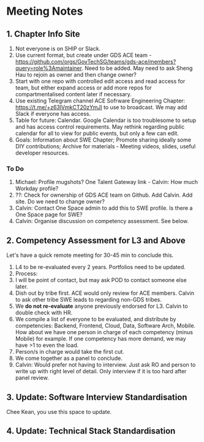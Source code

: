# Meeting Notes

## 1. Chapter Info Site

1. Not everyone is on SHIP or Slack.
2. Use current format, but create under GDS ACE team - https://github.com/orgs/GovTechSG/teams/gds-ace/members?query=role%3Amaintainer. Need to be added. May need to ask Sheng Hau to rejoin as owner and then change owner?
3. Start with one repo with controlled edit access and read access for team, but either expand access or add more repos for compartmentalised content later if necessary.
4. Use existing Telegram channel ACE Sofrware Engineering Chapter: https://t.me/+z63lVmkCT20zYmJl to use to broadcast. We may add Slack if everyone has access.
5. Table for future: Calendar. Google Calendar is too troublesome to setup and has access control requirements. May rethink regarding public calendar for all to view for public events, but only a few can edit.
4. Goals: Information about SWE Chapter; Promote sharing ideally some DIY contributions; Archive for materials - Meeting videos, slides, useful developer resources.

### To Do

1. Michael: Profile mugshots? One Talent Gateway link - Calvin: How much Workday profile?
2. ??: Check for ownership of GDS ACE team on Github. Add Calvin. Add site. Do we need to change owner?
3. Calvin: Contact One Space admin to add this to SWE profile. Is there a One Space page for SWE?
4. Calvin: Organise discussion on competency assessment. See below.
 
## 2. Competency Assessment for L3 and Above

Let's have a quick remote meeting for 30-45 min to conclude this.

1. L4 to be re-evaluated every 2 years. Portfolios need to be updated.
2. Process:
  3. I will be point of contact, but may ask POD to contact someone else later.
  4. Dish out by tribe first. ACE would only review for ACE members. Calvin to ask other tribe SWE leads to regarding non-GDS tribes.
  5. We **do not re-evaluate** anyone previously endorsed for L3. Calvin to double check with HR.
  6. We compile a list of everyone to be evaluated, and distribute by competencies: Backend, Frontend, Cloud, Data, Software Arch, Mobile. How about we have one person in charge of each competency (minus Mobile) for example. If one competency has more demand, we may have >1 to even the load.
  7. Person/s in charge would take the first cut.
  8. We come together as a panel to conclude.
  9. Calvin: Would prefer not having to interview. Just ask RO and person to write up with right level of detail. Only interview if it is too hard after panel review.

## 3. Update: Software Interview Standardisation

Chee Kean, you use this space to update.

## 4. Update: Technical Stack Standardisation


